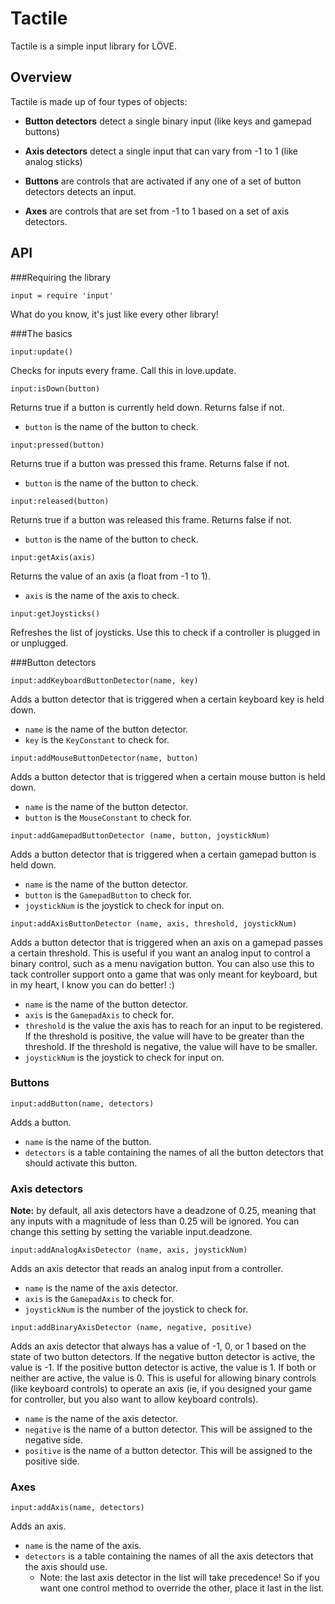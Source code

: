 Tactile
=======

Tactile is a simple input library for LÖVE.

Overview
--------

Tactile is made up of four types of objects:

- **Button detectors** detect a single binary input (like keys and gamepad buttons)

- **Axis detectors** detect a single input that can vary from -1 to 1 (like analog sticks)

- **Buttons** are controls that are activated if any one of a set of button detectors detects an input.

- **Axes** are controls that are set from -1 to 1 based on a set of axis detectors.

API
---
###Requiring the library

`input = require 'input'`

What do you know, it's just like every other library!

###The basics

`input:update()`

Checks for inputs every frame. Call this in love.update.

`input:isDown(button)`

Returns true if a button is currently held down. Returns false if not.

- `button` is the name of the button to check.

`input:pressed(button)`

Returns true if a button was pressed this frame. Returns false if not.

- `button` is the name of the button to check.

`input:released(button)`

Returns true if a button was released this frame. Returns false if not.

- `button` is the name of the button to check.

`input:getAxis(axis)`

Returns the value of an axis (a float from -1 to 1).

- `axis` is the name of the axis to check.

`input:getJoysticks()`

Refreshes the list of joysticks. Use this to check if a controller is plugged in or unplugged.

###Button detectors

`input:addKeyboardButtonDetector(name, key)`

Adds a button detector that is triggered when a certain keyboard key is held down.

- `name` is the name of the button detector.
- `key` is the `KeyConstant` to check for.

`input:addMouseButtonDetector(name, button)`

Adds a button detector that is triggered when a certain mouse button is held down.

- `name` is the name of the button detector.
- `button` is the `MouseConstant` to check for.

`input:addGamepadButtonDetector (name, button, joystickNum)`

Adds a button detector that is triggered when a certain gamepad button is held down.

- `name` is the name of the button detector.
- `button` is the `GamepadButton` to check for.
- `joystickNum` is the joystick to check for input on.

`input:addAxisButtonDetector (name, axis, threshold, joystickNum)`

Adds a button detector that is triggered when an axis on a gamepad passes a certain threshold. This is useful if you want an analog input to control a binary control, such as a menu navigation button. You can also use this to tack controller support onto a game that was only meant for keyboard, but in my heart, I know you can do better! :)

- `name` is the name of the button detector.
- `axis` is the `GamepadAxis` to check for.
- `threshold` is the value the axis has to reach for an input to be registered. If the threshold is positive, the value will have to be greater than the threshold. If the threshold is negative, the value will have to be smaller.
- `joystickNum` is the joystick to check for input on.

### Buttons

`input:addButton(name, detectors)`

Adds a button.

- `name` is the name of the button.
- `detectors` is a table containing the names of all the button detectors that should activate this button.

### Axis detectors

__Note:__ by default, all axis detectors have a deadzone of 0.25, meaning that any inputs with a magnitude of less than 0.25 will be ignored. You can change this setting by setting the variable input.deadzone.

`input:addAnalogAxisDetector (name, axis, joystickNum)`

Adds an axis detector that reads an analog input from a controller.

- `name` is the name of the axis detector.
- `axis` is the `GamepadAxis` to check for.
- `joystickNum` is the number of the joystick to check for.

`input:addBinaryAxisDetector (name, negative, positive)`

Adds an axis detector that always has a value of -1, 0, or 1 based on the state of two button detectors. If the negative button detector is active, the value is -1. If the positive button detector is active, the value is 1. If both or neither are active, the value is 0. This is useful for allowing binary controls (like keyboard controls) to operate an axis (ie, if you designed your game for controller, but you also want to allow keyboard controls).

- `name` is the name of the axis detector.
- `negative` is the name of a button detector. This will be assigned to the negative side.
- `positive` is the name of a button detector. This will be assigned to the positive side.

### Axes

`input:addAxis(name, detectors)`

Adds an axis.

- `name` is the name of the axis.
- `detectors` is a table containing the names of all the axis detectors that the axis should use.
  - Note: the last axis detector in the list will take precedence! So if you want one control method to override the other, place it last in the list.
